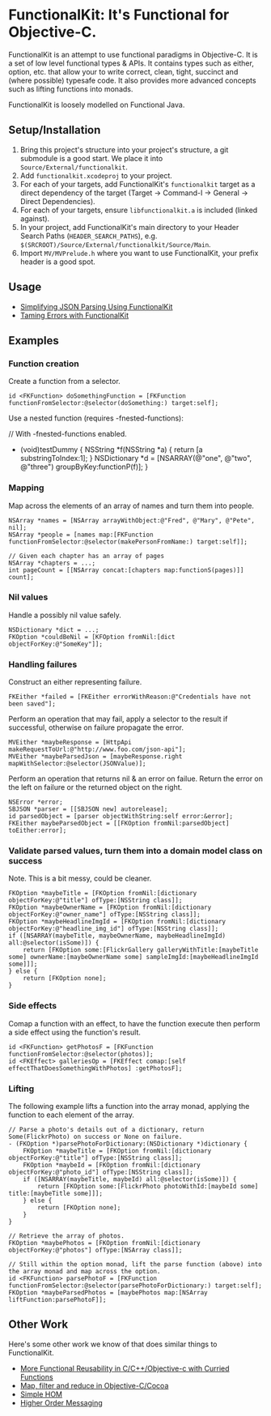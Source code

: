 # FunctionalKit: It's Functional for Objective-C.

FunctionalKit is an attempt to use functional paradigms in Objective-C. It is a set of low level 
functional types & APIs. It contains types such as either, option, etc. that allow your to write
correct, clean, tight, succinct and (where possible) typesafe code. It also provides more advanced
concepts such as lifting functions into monads.

FunctionalKit is loosely modelled on Functional Java.


## Setup/Installation

1. Bring this project's structure into your project's structure, a git submodule is a good start. We place it into <code>Source/External/functionalkit</code>.
1. Add <code>functionalkit.xcodeproj</code> to your project.
1. For each of your targets, add FunctionalKit's <code>functionalkit</code> target as a direct dependency of the target (Target -> Command-I -> General -> Direct Dependencies).
1. For each of your targets, ensure <code>libfunctionalkit.a</code> is included (linked against).
1. In your project, add FunctionalKit's main directory to your Header Search Paths (<code>HEADER_SEARCH_PATHS</code>), e.g. <code>$(SRCROOT)/Source/External/functionalkit/Source/Main</code>.
1. Import <code>MV/MVPrelude.h</code> where you want to use FunctionalKit, your prefix header is a good spot.

## Usage

* [Simplifying JSON Parsing Using FunctionalKit](http://adams.id.au/blog/2009/04/simplifying-json-parsing-using-functionalkit/)
* [Taming Errors with FunctionalKit](http://www.slideshare.net/nkpart/taming-errors-with-functionalkit)

## Examples

### Function creation

Create a function from a selector.

    id <FKFunction> doSomethingFunction = [FKFunction functionFromSelector:@selector(doSomething:) target:self];

Use a nested function (requires -fnested-functions):

  // With -fnested-functions enabled.
  - (void)testDummy {
    NSString *f(NSString *a) {
        return [a substringToIndex:1];
    }
    NSDictionary *d = [NSARRAY(@"one", @"two", @"three") groupByKey:functionP(f)];
  }

### Mapping

Map across the elements of an array of names and turn them into people.

    NSArray *names = [NSArray arrayWithObject:@"Fred", @"Mary", @"Pete", nil];
    NSArray *people = [names map:[FKFunction functionFromSelector:@selector(makePersonFromName:) target:self]];

    // Given each chapter has an array of pages
    NSArray *chapters = ...;
    int pageCount = [[NSArray concat:[chapters map:functionS(pages)]] count];

### Nil values

Handle a possibly nil value safely.

    NSDictionary *dict = ...;
    FKOption *couldBeNil = [KFOption fromNil:[dict objectForKey:@"SomeKey"]];

### Handling failures

Construct an either representing failure.

    FKEither *failed = [FKEither errorWithReason:@"Credentials have not been saved"];

Perform an operation that may fail, apply a selector to the result if successful, otherwise on failure propagate the error.

    MVEither *maybeResponse = [HttpApi makeRequestToUrl:@"http://www.foo.com/json-api"];
    MVEither *maybeParsedJson = [maybeResponse.right mapWithSelector:@selector(JSONValue)];

Perform an operation that returns nil & an error on failue. Return the error on the left on failure or the returned object on the right.

    NSError *error;
    SBJSON *parser = [[SBJSON new] autorelease];
    id parsedObject = [parser objectWithString:self error:&error];
    FKEither maybeParsedObject = [[FKOption fromNil:parsedObject] toEither:error];

### Validate parsed values, turn them into a domain model class on success

Note. This is a bit messy, could be cleaner.

    FKOption *maybeTitle = [FKOption fromNil:[dictionary objectForKey:@"title"] ofType:[NSString class]];
    FKOption *maybeOwnerName = [FKOption fromNil:[dictionary objectForKey:@"owner_name"] ofType:[NSString class]];
    FKOption *maybeHeadlineImgId = [FKOption fromNil:[dictionary objectForKey:@"headline_img_id"] ofType:[NSString class]];
    if ([NSARRAY(maybeTitle, maybeOwnerName, maybeHeadlineImgId) all:@selector(isSome)]) {
    	return [FKOption some:[FlickrGallery galleryWithTitle:[maybeTitle some] ownerName:[maybeOwnerName some] sampleImgId:[maybeHeadlineImgId some]]];
    } else {
    	return [FKOption none];
    }

### Side effects

Comap a function with an effect, to have the function execute then perform a side effect using the function's result.

    id <FKFunction> getPhotosF = [FKFunction functionFromSelector:@selector(photos)];
    id <FKEffect> galleriesOp = [FKEffect comap:[self effectThatDoesSomethingWithPhotos] :getPhotosF];

### Lifting

The following example lifts a function into the array monad, applying the function to each element of the array.

    // Parse a photo's details out of a dictionary, return Some(FlickrPhoto) on success or None on failure.
    - (FKOption *)parsePhotoForDictionary:(NSDictionary *)dictionary {
    	FKOption *maybeTitle = [FKOption fromNil:[dictionary objectForKey:@"title"] ofType:[NSString class]];
    	FKOption *maybeId = [FKOption fromNil:[dictionary objectForKey:@"photo_id"] ofType:[NSString class]];
    	if ([NSARRAY(maybeTitle, maybeId) all:@selector(isSome)]) {
    		return [FKOption some:[FlickrPhoto photoWithId:[maybeId some] title:[maybeTitle some]]];
    	} else {
    		return [FKOption none];
    	}
    }

    // Retrieve the array of photos.
	FKOption *maybePhotos = [FKOption fromNil:[dictionary objectForKey:@"photos"] ofType:[NSArray class]];
    
    // Still within the option monad, lift the parse function (above) into the array monad and map across the option.
    id <FKFunction> parsePhotoF = [FKFunction functionFromSelector:@selector(parsePhotoForDictionary:) target:self];
    FKOption *maybeParsedPhotos = [maybePhotos map:[NSArray liftFunction:parsePhotoF]];


## Other Work

Here's some other work we know of that does similar things to FunctionalKit.

* [More Functional Reusability in C/C++/Objective-c with Curried Functions](http://asg.unige.ch/site/papers/Dami91a.pdf)
* [Map, filter and reduce in Objective-C/Cocoa](http://seriot.ch/blog.php?article=20090109)
* [Simple HOM](http://www.metaobject.com/blog/2009/01/simple-hom.html)
* [Higher Order Messaging](http://cocoadev.com/index.pl?HigherOrderMessaging)
